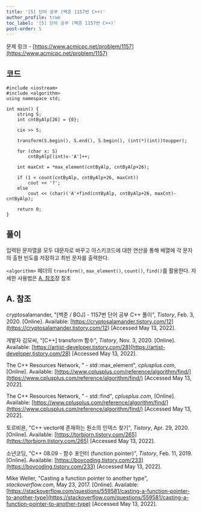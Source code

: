 ```yaml
---
title: '[5] 단어 공부 (백준 1157번 C++)'
author_profile: true
toc_label: '[5] 단어 공부 (백준 1157번 C++)'
post-order: 5
---
```


문제 링크 - [https://www.acmicpc.net/problem/1157](https://www.acmicpc.net/problem/1157)

## 코드
```C++::lineons
#include <iostream>
#include <algorithm>
using namespace std;

int main() {
    string S;
    int cntByAlp[26] = {0};

    cin >> S;

    transform(S.begin(), S.end(), S.begin(), (int(*)(int))toupper);

    for (char x: S)
        cntByAlp[(int)x-'A']++;

    int maxCnt = *max_element(cntByAlp, cntByAlp+26);

    if (1 < count(cntByAlp, cntByAlp+26, maxCnt))
        cout << '?';
    else
        cout << (char)('A'+find(cntByAlp, cntByAlp+26, maxCnt)-cntByAlp);

    return 0;
}
```

## 풀이
입력된 문자열을 모두 대문자로 바꾸고 아스키코드에 대한 연산을 통해 배열에 각 문자의 출현 빈도를 저장하고 최빈 문자를 출력한다.

`<algorithm>` 헤더의 `transform()`, `max_element()`, `count()`, `find()`를 활용한다. 자세한 사용법은 [A. 참조](#a-참조)장 참조

## A. 참조
cryptosalamander, "[백준 / BOJ] - 1157번 단어 공부 C++ 풀이", *Tistory*, Feb. 3, 2020. [Online]. Available: [https://cryptosalamander.tistory.com/12](https://cryptosalamander.tistory.com/12) [Accessed May 13, 2022].

개발자 김모씨, "[C++] transform 함수", *Tistory*, Nov. 3, 2020. [Online]. Available: [https://artist-developer.tistory.com/28](https://artist-developer.tistory.com/28) [Accessed May 13, 2022].

The C++ Resources Network, "<algorithm> - std::max_element", *cplusplus.com*, [Online]. Available: [https://www.cplusplus.com/reference/algorithm/find/](https://www.cplusplus.com/reference/algorithm/find/) [Accessed May 13, 2022].

The C++ Resources Network, "<algorithm> - std::find", *cplusplus.com*, [Online]. Available: [https://www.cplusplus.com/reference/algorithm/find/](https://www.cplusplus.com/reference/algorithm/find/) [Accessed May 13, 2022].

토르비욘, "C++ vector에 존재하는 원소의 인덱스 찾기", *Tistory*, Apr. 29, 2020. [Online]. Available: [https://torbjorn.tistory.com/265](https://torbjorn.tistory.com/265) [Accessed May 13, 2022].

소년코딩, "C++ 08.09 - 함수 포인터 (function pointer)", *Tistory*, Feb. 11, 2019. [Online]. Available: [https://boycoding.tistory.com/233](https://boycoding.tistory.com/233) [Accessed May 13, 2022].

Mike Weller, "Casting a function pointer to another type", *stackoverflow.com*, May 23, 2017. [Online]. Available: [https://stackoverflow.com/questions/559581/casting-a-function-pointer-to-another-type](https://stackoverflow.com/questions/559581/casting-a-function-pointer-to-another-type) [Accessed May 13, 2022].

